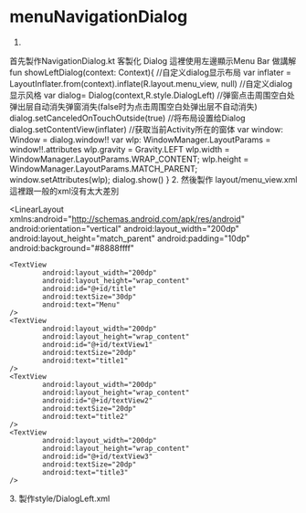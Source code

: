 # menuNavigationDialog
1.
首先製作NavigationDialog.kt 客製化 Dialog
這裡使用左邊顯示Menu Bar 做講解
fun showLeftDialog(context: Context){
        //自定义dialog显示布局
        var inflater = LayoutInflater.from(context).inflate(R.layout.menu_view, null)
        //自定义dialog显示风格
        var dialog= Dialog(context,R.style.DialogLeft)
        //弹窗点击周围空白处弹出层自动消失弹窗消失(false时为点击周围空白处弹出层不自动消失)
        dialog.setCanceledOnTouchOutside(true)
        //将布局设置给Dialog
        dialog.setContentView(inflater)
        //获取当前Activity所在的窗体
        var window: Window = dialog.window!!
        var wlp: WindowManager.LayoutParams = window!!.attributes
        wlp.gravity = Gravity.LEFT
        wlp.width = WindowManager.LayoutParams.WRAP_CONTENT;
        wlp.height = WindowManager.LayoutParams.MATCH_PARENT;
        window.setAttributes(wlp);
        dialog.show()
    }
2.
然後製作 layout/menu_view.xml  這裡跟一般的xml沒有太大差別
<?xml version="1.0" encoding="utf-8"?>
<LinearLayout xmlns:android="http://schemas.android.com/apk/res/android"
              android:orientation="vertical"
              android:layout_width="200dp"
              android:layout_height="match_parent"
              android:padding="10dp"
              android:background="#8888ffff"
>
    <TextView
            android:layout_width="200dp"
            android:layout_height="wrap_content"
            android:id="@+id/title"
            android:textSize="30dp"
            android:text="Menu"
    />
    <TextView
            android:layout_width="200dp"
            android:layout_height="wrap_content"
            android:id="@+id/textView1"
            android:textSize="20dp"
            android:text="title1"
    />
    <TextView
            android:layout_width="200dp"
            android:layout_height="wrap_content"
            android:id="@+id/textView2"
            android:textSize="20dp"
            android:text="title2"
    />
    <TextView
            android:layout_width="200dp"
            android:layout_height="wrap_content"
            android:id="@+id/textView3"
            android:textSize="20dp"
            android:text="title3"
    />
</LinearLayout>
3.
製作style/DialogLeft.xml
<!--位于左侧dialog的风格-->
    <style name="DialogLeft" parent="@android:style/Theme.Dialog">
        <!-- 背景透明 -->
        <item name="android:windowBackground">@android:color/transparent</item>
        <item name="android:windowContentOverlay">@null</item>
        <!-- 浮于Activity之上 -->
        <item name="android:windowIsFloating">true</item>
        <!-- 边框 -->
        <item name="android:windowFrame">@null</item>
        <!-- Dialog以外的区域模糊效果 -->
        <item name="android:backgroundDimEnabled">true</item>
        <!-- 无标题 -->
        <item name="android:windowNoTitle">true</item>
        <!-- 半透明 -->
        <item name="android:windowIsTranslucent">true</item>
        <!--点击dialog以外区域关闭弹窗-->
        <item name="android:windowCloseOnTouchOutside">true</item>

        <!-- Dialog进入及退出动画 -->
        <item name="android:windowAnimationStyle">@style/ActionSheetDialogLeft</item>
    </style>

    <!-- ActionSheet进出动画 -->
    <style name="ActionSheetDialogLeft" parent="@android:style/Animation.Dialog">
        <item name="android:windowEnterAnimation">@anim/dialog_left_in</item>
        <item name="android:windowExitAnimation">@anim/dialog_left_out</item>
    </style>
4.    
製作 anim/dialog_left_in ,anim/dialog_left_out 分別為 滑動進來 跟 出去的動作
    
    dialog_left_in.xml
    <?xml version="1.0" encoding="utf-8"?>
    <set xmlns:android="http://schemas.android.com/apk/res/android">
    <scale
            android:interpolator="@android:anim/accelerate_interpolator"
            //顯示動畫的X位置
            android:fromXScale="0.0"
            android:toXScale="1.0"
            //顯示動畫的Y位置
            android:fromYScale="1.0"
            android:toYScale="1.0"
            //由左到右的滑動，如果要由右到左 pivotX設定為100%
            android:pivotX="0%"
            android:pivotY="0%"
            android:fillAfter="false"
            //滑動出來的動畫時間
            android:duration="500"/>  
    </set>
    
    dialog_left_out.xml
    <?xml version="1.0" encoding="utf-8"?>
    <set xmlns:android="http://schemas.android.com/apk/res/android">
    <scale
            android:interpolator="@android:anim/accelerate_interpolator"
            //顯示動畫的X位置
            android:fromXScale="1.0"
            android:toXScale="0.0"
            //顯示動畫的Y位置
            android:fromYScale="1.0"
            android:toYScale="1.0"
            //由左到右的滑動，如果要由右到左 pivotX設定為100% pivotY則是上到下或是下到上的動畫
            android:pivotX="0%"
            android:pivotY="0%"
            android:fillAfter="true"
            //滑動收起的動畫時間
            android:duration="500"/>
    </set>
5.  
    然後在MainActivity.kt 製作button來呼叫顯示
    var navigationDialog = NavigationDialog()
    var menubarRight = findViewById(R.id.menubarRight);
    menubarRight.setOnClickListener {
        navigationDialog.showRightDialog(this)
    }
    



